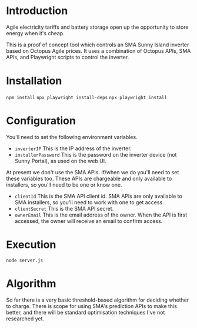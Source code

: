 # Introduction

Agile electricity tariffs and battery storage open up the opportunity to store energy when it's cheap.

This is a proof of concept tool which controls an SMA Sunny Island inverter based on Octopus Agile prices. It uses a
combination of Octopus APIs, SMA APIs, and Playwright scripts to control the inverter.

# Installation

`npm install`
`npx playwright install-deps`
`npx playwright install`

# Configuration

You'll need to set the following environment variables.

* `inverterIP`  This is the IP address of the inverter.
* `installerPassword` This is the password on the inverter device (not Sunny Portal), as used on the web UI.

At present we don't use the SMA APIs. If/when we do you'll need to set these variables too. These APIs are chargeable
and only available to installers, so you'll need to be one or know one.

* `clientId` This is the SMA API client id. SMA APIs are only available to SMA installers, so you'll need to work with
  one to get access.
* `clientSecret` This is the SMA API secret.
* `ownerEmail` This is the email address of the owner. When the API is first accessed, the owner will receive an email
  to confirm access.

# Execution

`node server.js`

# Algorithm

So far there is a very basic threshold-based algorithm for deciding whether to charge.
There is scope for using SMA's prediction APIs to make this better, and there will be standard
optimisation techniques I've not researched yet.